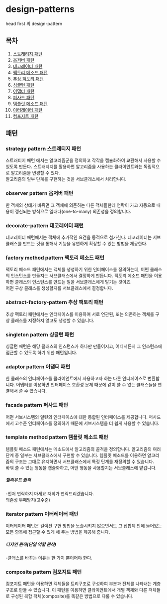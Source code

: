# design-patterns

head first 의 design-pattern

## 목차
1. [스트래티지 패턴](#strategy-pattern-스트래티지-패턴)
2. [옵저버 패턴](#observer-pattern-옵저버-패턴)
3. [데코레이터 패턴](#decorate-pattern-데코레이터-패턴)
4. [팩토리 메소드 패턴](#factory-method-pattern-팩토리-메소드-패턴)
5. [추상 팩토리 패턴](#abstract-factory-pattern-추상-팩토리-패턴)
6. [싱글턴 패턴](#singleton-pattern-싱글턴-패턴)
7. [어댑터 패턴](#adaptor-pattern-어댑터-패턴)
8. [퍼사드 패턴](#facade-pattern-퍼사드-패턴)
9. [템플릿 메소드 패턴](#template-method-pattern-템플릿-메소드-패턴)
10. [이터레이터 패턴](#iterator-pattern-이터레이터-패턴)
11. [컴포지트 패턴](#composite-pattern-컴포지트-패턴)

## 패턴
### strategy pattern 스트래티지 패턴
스트래티지 패턴 에서는 알고리즘군을 정의하고 각각을 캡슐화하여 교환해서 사용할 수 있도록 만든다. 스트래티지를 활용하면 알고리즘을 사용하는 클라이언트와는 독립적으로 알고리즘을 변경할 수 있다.<br>
알고리즘의 일부 단계를 구현하는 것을 서브클래스에서 처리합니다.

### observer pattern 옵저버 패턴
한 객체의 상태가 바뀌면 그 객체에 의존하는 다른 객체들한테 연락이 가고 자동으로 내용이 갱신되는 방식으로 일대다(one-to-many) 의존성을 정의합니다.

### decorate-pattern 데코레이터 패턴
데코레이터 패턴에서는 객체에 추가적인 요건을 동적으로 첨가한다. 데코레이터는 서브클래스를 만드는 것을 통해서 기능을 유연하게 확장할 수 있는 방법을 제공한다.

### factory method pattern 팩토리 메소드 패턴
팩토리 메소드 패턴에서는 객체를 생성하기 위한 인터페이스를 정의하는데, 어떤 클래스의 인스턴스를 만들지는 서브클래스에서 결정하게 만듭니다. 팩토리 메소드 패턴을 이용하면 클래스의 인스턴스를 만드는 일을 서브클래스에게 맡기는 것이죠.<br>
어떤 구상 클래스를 생성할지를 서브클래스에서 결정합니다.

### abstract-factory-pattern 추상 팩토리 패턴
추상 팩토리 패턴에서는 인터페이스를 이용하여 서로 연관된, 또는 의존하는 객체를 구상 클래스를 지정하지 않고도 생성할 수 있습니다.

### singleton pattern 싱글턴 패턴
싱글턴 패턴은 해당 클래스의 인스턴스가 하나만 만들어지고, 어디서든지 그 인스턴스에 접근할 수 있도록 하기 위한 패턴입니다.


### adaptor pattern 어댑터 패턴
한 클래스의 인터페이스를 클라이언트에서 사용하고자 하는 다른 인터페이스로 변환합니다. 어댑터를 이용하면 인터페이스 호환성 문제 때문에 같이 쓸 수 없는 클래스들을 연결해서 쓸 수 있습니다.

### facade pattern 퍼사드 패턴
어떤 서브시스템의 일련의 인터페이스에 대한 통합된 인터페이스를 제공합니다. 퍼사드에서 고수준 인터페이스를 정의하기 때문에 서브시스템을 더 쉽게 사용할 수 있습니다.

### template method pattern 템플릿 메소드 패턴
템플릿 메소드 패턴에서는 메소드에서 알고리즘의 골격을 정의합니다. 알고리즘의 여러 단계 중 일부는 서브클래스에서 구현할 수 있습니다. 템플릿 메소드를 이용하면 알고리즘의 구조는 그대로 유지하면서 서브클래스에서 특정 단계를 재정의할 수 있습니다.<br>
바꿔 쓸 수 있는 행동을 캡슐화하고, 어떤 행동을 사용할지는 서브클래스에 맡깁니다.

##### 헐리우드 원칙
-먼저 연락하지 마세요 저희가 연락드리겠습니다.<br>
의존성 부패방지(고수준)

### iterator pattern 이터레이터 패턴
이터레이터 패턴은 컬렉션 구현 방법을 노출시키지 않으면서도 그 집합체 안에 들어있는 모든 항목에 접근할 수 있게  해 주는 방법을 제공해 줍니다.

##### 디자인 원칙(단일 역할 원칙)
-클래스를 바꾸는 이유는 한 가지 뿐이어야 한다.


### composite pattern 컴포지트 패턴
컴포지트 패턴을 이용하면 객체들을 트리구조로 구성하여 부분과 전체를 나타내는 계층구조로 만들 수 있습니다. 이 패턴을 이용하면 클라이언트에서 개별 객체와 다른 객체들로 구성된 복합 객체(composite)를 똑같은 방법으로 다룰 수 있습니다. 